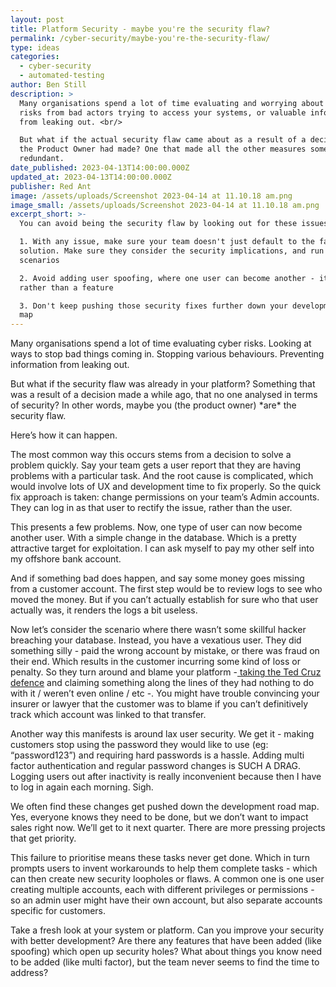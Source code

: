 ```yaml
---
layout: post
title: Platform Security - maybe you're the security flaw?
permalink: /cyber-security/maybe-you're-the-security-flaw/
type: ideas
categories:
  - cyber-security
  - automated-testing
author: Ben Still
description: >
  Many organisations spend a lot of time evaluating and worrying about cyber
  risks from bad actors trying to access your systems, or valuable information
  from leaking out. <br/>

  But what if the actual security flaw came about as a result of a decision you
  the Product Owner had made? One that made all the other measures somewhat
  redundant.
date_published: 2023-04-13T14:00:00.000Z
updated_at: 2023-04-13T14:00:00.000Z
publisher: Red Ant
image: /assets/uploads/Screenshot 2023-04-14 at 11.10.18 am.png
image_small: /assets/uploads/Screenshot 2023-04-14 at 11.10.18 am.png
excerpt_short: >-
  You can avoid being the security flaw by looking out for these issues:

  1. With any issue, make sure your team doesn't just default to the fastest
  solution. Make sure they consider the security implications, and run through
  scenarios

  2. Avoid adding user spoofing, where one user can become another - it's a bug
  rather than a feature

  3. Don't keep pushing those security fixes further down your development road
  map
---
```


Many organisations spend a lot of time evaluating cyber risks. Looking at ways to stop bad things coming in. Stopping various behaviours. Preventing information from leaking out.

But what if the security flaw was already in your platform? Something that was a result of a decision made a while ago, that no one analysed in terms of security? In other words, maybe you (the product owner) \*are\* the security flaw.

Here’s how it can happen. 

The most common way this occurs stems from a decision to solve a problem quickly. Say your team gets a user report that they are having problems with a particular task. And the root cause is complicated, which would involve lots of UX and development time to fix properly. So the quick fix approach is taken: change permissions on your team’s Admin accounts. They can log in as that user to rectify the issue, rather than the user.

This presents a few problems. Now, one type of user can now become another user. With a simple change in the database. Which is a pretty attractive target for exploitation. I can ask myself to pay my other self into my offshore bank account.

And if something bad does happen, and say some money goes missing from a customer account. The first step would be to review logs to see who moved the money. But if you can’t actually establish for sure who that user actually was, it renders the logs a bit useless.

Now let’s consider the scenario where there wasn’t some skillful hacker breaching your database. Instead, you have a vexatious user. They did something silly - paid the wrong account by mistake, or there was fraud on their end. Which results in the customer incurring some kind of loss or penalty. So they turn around and blame your platform -[ taking the Ted Cruz defence](https://www.abc.net.au/news/2017-09-12/ted-cruz-appears-to-like-porn-video-on-twitter/8901566) and claiming something along the lines of they had nothing to do with it / weren’t even online / etc -. You might have trouble convincing your insurer or lawyer that the customer was to blame if you can’t definitively track which account was linked to that transfer.

Another way this manifests is around lax user security. We get it - making customers stop using the password they would like to use (eg: “password123”) and requiring hard passwords is a hassle. Adding multi factor authentication and regular password changes is SUCH A DRAG. Logging users out after inactivity is really inconvenient because then I have to log in again each morning. Sigh.

We often find these changes get pushed down the development road map. Yes, everyone knows they need to be done, but we don’t want to impact sales right now. We’ll get to it next quarter. There are more pressing projects that get priority.

This failure to prioritise means these tasks never get done. Which in turn prompts users to invent workarounds to help them complete tasks - which can then create new security loopholes or flaws. A common one is one user creating multiple accounts, each with different privileges or permissions - so an admin user might have their own account, but also separate accounts specific for customers.

Take a fresh look at your system or platform. Can you improve your security with better development? Are there any features that have been added (like spoofing) which open up security holes? What about things you know need to be added (like multi factor), but the team never seems to find the time to address?
